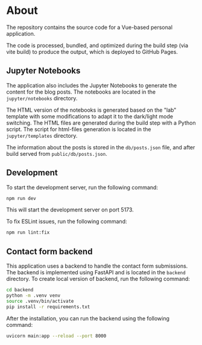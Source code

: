# About

The repository contains the source code for a Vue-based personal application.

The code is processed, bundled, and optimized during the build step (via vite build) to produce the output, which is deployed to GitHub Pages.

## Jupyter Notebooks

The application also includes the Jupyter Notebooks to generate the content for the blog posts. The notebooks are located in the `jupyter/notebooks` directory. 

The HTML version of the notebooks is generated based on the "lab" template with some modifications to adapt it to the dark/light mode switching. The HTML files are generated during the build step with a Python script. The script for html-files generation is located in the `jupyter/templates` directory.

The information about the posts is stored in the `db/posts.json` file, and after build served from `public/db/posts.json`.

## Development
To start the development server, run the following command:

```bash
npm run dev
```

This will start the development server on port 5173.

To fix ESLint issues, run the following command:
```bash
npm run lint:fix
```

## Contact form backend

This application uses a backend to handle the contact form submissions. The backend is implemented using FastAPI and is located in the `backend` directory. To create local version of backend, run the following command:

```bash
cd backend
python -m .venv venv
source .venv/bin/activate
pip install -r requirements.txt
```

After the installation, you can run the backend using the following command:

```bash
uvicorn main:app --reload --port 8000
```
